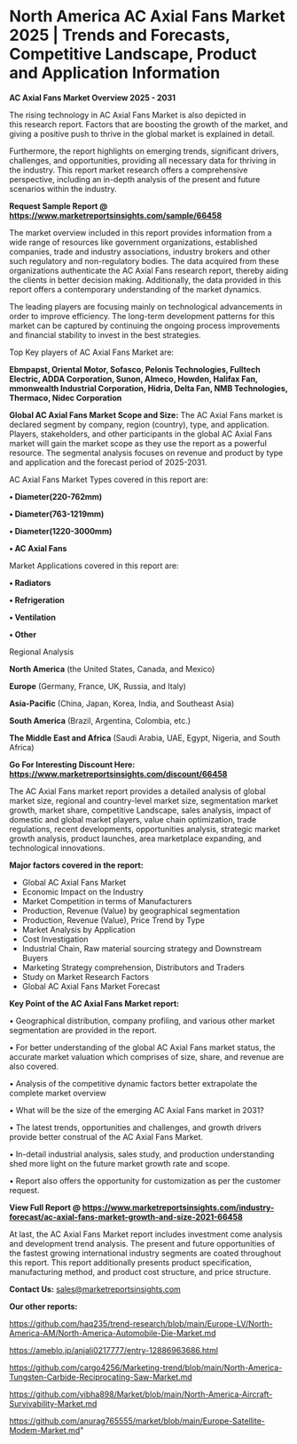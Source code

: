 # North America AC Axial Fans Market 2025 | Trends and Forecasts, Competitive Landscape, Product and Application Information

<Strong> AC Axial Fans Market Overview 2025 - 2031</strong>

The rising technology in AC Axial Fans Market is also depicted in this research report. Factors that are boosting the growth of the market, and giving a positive push to thrive in the global market is explained in detail.

Furthermore, the report highlights on emerging trends, significant drivers, challenges, and opportunities, providing all necessary data for thriving in the industry. This report market research offers a comprehensive perspective, including an in-depth analysis of the present and future scenarios within the industry.

<strong>Request Sample Report @ <a href=https://www.marketreportsinsights.com/sample/66458>https://www.marketreportsinsights.com/sample/66458</a></strong>

The market overview included in this report provides information from a wide range of resources like government organizations, established companies, trade and industry associations, industry brokers and other such regulatory and non-regulatory bodies. The data acquired from these organizations authenticate the AC Axial Fans research report, thereby aiding the clients in better decision making. Additionally, the data provided in this report offers a contemporary understanding of the market dynamics.

The leading players are focusing mainly on technological advancements in order to improve efficiency. The long-term development patterns for this market can be captured by continuing the ongoing process improvements and financial stability to invest in the best strategies.

Top Key players of AC Axial Fans Market are:

<strong>Ebmpapst, Oriental Motor, Sofasco, Pelonis Technologies, Fulltech Electric, ADDA Corporation, Sunon, Almeco, Howden, Halifax Fan, mmonwealth Industrial Corporation, Hidria, Delta Fan, NMB Technologies, Thermaco, Nidec Corporation</strong>

<strong><b>Global AC Axial Fans Market Scope and Size:</b></strong>
The AC Axial Fans market is declared segment by company, region (country), type, and application. Players, stakeholders, and other participants in the global AC Axial Fans market will gain the market scope as they use the report as a powerful resource. The segmental analysis focuses on revenue and product by type and application and the forecast period of 2025-2031.

AC Axial Fans Market Types covered in this report are:

<strong>• Diameter(220-762mm)

• Diameter(763-1219mm)

• Diameter(1220-3000mm)

• AC Axial Fans</strong>

Market Applications covered in this report are:

<strong>• Radiators

• Refrigeration

• Ventilation

• Other</strong> 

Regional Analysis

<strong>North America</strong> (the United States, Canada, and Mexico)

<strong>Europe</strong> (Germany, France, UK, Russia, and Italy)

<strong>Asia-Pacific</strong> (China, Japan, Korea, India, and Southeast Asia)

<strong>South America</strong> (Brazil, Argentina, Colombia, etc.)

<strong>The Middle East and Africa</strong> (Saudi Arabia, UAE, Egypt, Nigeria, and South Africa)

<strong>Go For Interesting Discount Here: <a href=https://www.marketreportsinsights.com/discount/66458>https://www.marketreportsinsights.com/discount/66458</a></strong>

The AC Axial Fans market report provides a detailed analysis of global market size, regional and country-level market size, segmentation market growth, market share, competitive Landscape, sales analysis, impact of domestic and global market players, value chain optimization, trade regulations, recent developments, opportunities analysis, strategic market growth analysis, product launches, area marketplace expanding, and technological innovations.

<strong><b>Major factors covered in the report:</b></strong>
<ul>
  <li>Global AC Axial Fans Market </li>
  <li>Economic Impact on the Industry</li>
  <li>Market Competition in terms of Manufacturers</li>
  <li>Production, Revenue (Value) by geographical segmentation</li>
  <li>Production, Revenue (Value), Price Trend by Type</li>
  <li>Market Analysis by Application</li>
  <li>Cost Investigation</li>
  <li>Industrial Chain, Raw material sourcing strategy and Downstream Buyers</li>
  <li>Marketing Strategy comprehension, Distributors and Traders</li>
  <li>Study on Market Research Factors</li>
  <li>Global AC Axial Fans Market Forecast</li>
</ul>

<strong><b>Key Point of the AC Axial Fans Market report:</b></strong>

• Geographical distribution, company profiling, and various other market segmentation are provided in the report.

• For better understanding of the global AC Axial Fans market status, the accurate market valuation which comprises of size, share, and revenue are also covered.

• Analysis of the competitive dynamic factors better extrapolate the complete market overview

• What will be the size of the emerging AC Axial Fans market in 2031?

• The latest trends, opportunities and challenges, and growth drivers provide better construal of the AC Axial Fans Market.

• In-detail industrial analysis, sales study, and production understanding shed more light on the future market growth rate and scope.

• Report also offers the opportunity for customization as per the customer request.

<strong><b>View Full Report @ <a href=https://www.marketreportsinsights.com/industry-forecast/ac-axial-fans-market-growth-and-size-2021-66458>https://www.marketreportsinsights.com/industry-forecast/ac-axial-fans-market-growth-and-size-2021-66458</a></b></strong>


At last, the AC Axial Fans Market report includes investment come analysis and development trend analysis. The present and future opportunities of the fastest growing international industry segments are coated throughout this report. This report additionally presents product specification, manufacturing method, and product cost structure, and price structure.

<strong>Contact Us:</strong>
sales@marketreportsinsights.com

<strong>Our other reports:</strong>

<a href=https://github.com/haq235/trend-research/blob/main/Europe-LV/North-America-AM/North-America-Automobile-Die-Market.md>https://github.com/haq235/trend-research/blob/main/Europe-LV/North-America-AM/North-America-Automobile-Die-Market.md</a>

<a href=https://ameblo.jp/anjali0217777/entry-12886963686.html>https://ameblo.jp/anjali0217777/entry-12886963686.html</a>

<a href=https://github.com/cargo4256/Marketing-trend/blob/main/North-America-Tungsten-Carbide-Reciprocating-Saw-Market.md>https://github.com/cargo4256/Marketing-trend/blob/main/North-America-Tungsten-Carbide-Reciprocating-Saw-Market.md</a>

<a href=https://github.com/vibha898/Market/blob/main/North-America-Aircraft-Survivability-Market.md>https://github.com/vibha898/Market/blob/main/North-America-Aircraft-Survivability-Market.md</a>

<a href=https://github.com/anurag765555/market/blob/main/Europe-Satellite-Modem-Market.md>https://github.com/anurag765555/market/blob/main/Europe-Satellite-Modem-Market.md</a>"
